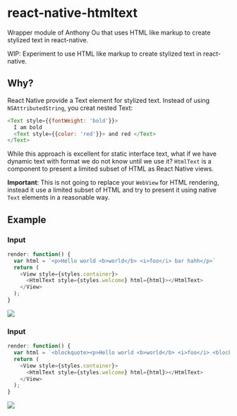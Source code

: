 # react-native-htmltext
Wrapper module of Anthony Ou that uses HTML like markup to create stylized text in react-native.

WIP: Experiment to use HTML like markup to create stylized text in react-native.

## Why?

React Native provide a Text element for stylized text. Instead of using ``NSAttributedString``, 
you creat nested Text:

```javascript
<Text style={{fontWeight: 'bold'}}>
  I am bold 
  <Text style={{color: 'red'}}> and red </Text>
</Text>
```

While this approach is excellent for static interface text, what if we have dynamic text with format we 
do not know until we use it? ``HtmlText`` is a component to present a limited subset of HTML as
React Native views.

**Important**: This is not going to replace your ``WebView`` for HTML rendering, instead it use a
limited subset of HTML and try to present it using native ``Text`` elements in a reasonable way.

## Example 

### Input

```javascript
render: function() {
  var html = `<p>Hello world <b>world</b> <i>foo</i> bar hahh</p>`
  return (
    <View style={styles.container}>
      <HtmlText style={styles.welcome} html={html}></HtmlText>
    </View>
  );
}
```
<img src="https://raw.githubusercontent.com/siuying/react-native-htmltext/master/example1.png" />

### Input 

```javascript
render: function() {
  var html = `<blockquote><p>Hello world <b>world</b> <i>foo</i> <blockquote>bar hahh</blockquote></p></blockquote>`
  return (
    <View style={styles.container}>
      <HtmlText style={styles.welcome} html={html}></HtmlText>
    </View>
  );
}
```


<img src="https://raw.githubusercontent.com/siuying/react-native-htmltext/master/example2.png" />
